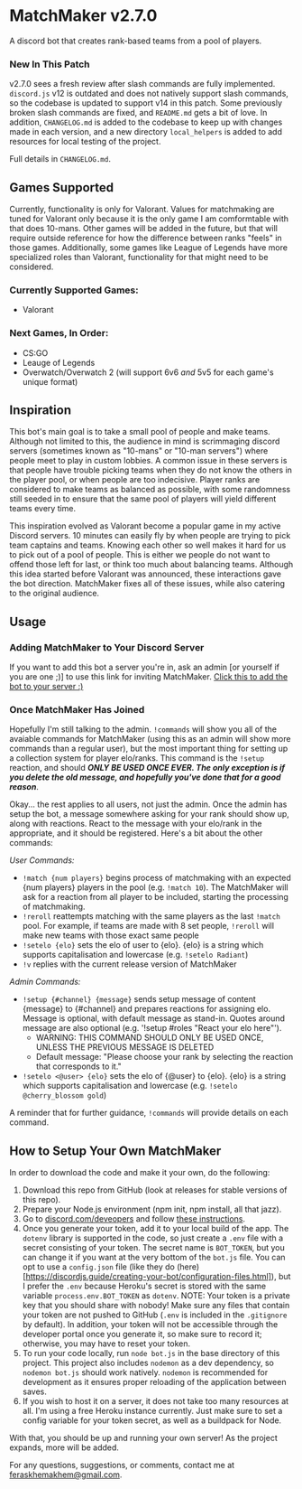 # MatchMaker v2.7.0

A discord bot that creates rank-based teams from a pool of players.

### New In This Patch

v2.7.0 sees a fresh review after slash commands are fully implemented. `discord.js` v12 is outdated and does not natively support slash commands, so the codebase is updated to support v14 in this patch. Some previously broken slash commands are fixed, and `README.md` gets a bit of love. In addition, `CHANGELOG.md` is added to the codebase to keep up with changes made in each version, and a new directory `local_helpers` is added to add resources for local testing of the project.

Full details in `CHANGELOG.md`.

## Games Supported

Currently, functionality is only for Valorant. Values for matchmaking are tuned for Valorant only because it is the only game I am comformtable with that does 10-mans. Other games will be added in the future, but that will require outside reference for how the difference between ranks "feels" in those games. Additionally, some games like League of Legends have more specialized roles than Valorant, functionality for that might need to be considered.

### Currently Supported Games:
- Valorant

### Next Games, In Order:
- CS:GO
- Leauge of Legends
- Overwatch/Overwatch 2 (will support 6v6 _and_ 5v5 for each game's unique format)

## Inspiration

This bot's main goal is to take a small pool of people and make teams. Although not limited to this, the audience in mind is scrimmaging discord servers (sometimes known as "10-mans" or "10-man servers") where people meet to play in custom lobbies. A common issue in these servers is that people have trouble picking teams when they do not know the others in the player pool, or when people are too indecisive. Player ranks are considered to make teams as balanced as possible, with some randomness still seeded in to ensure that the same pool of players will yield different teams every time.

This inspiration evolved as Valorant become a popular game in my active Discord servers. 10 minutes can easily fly by when people are trying to pick team captains and teams. Knowing each other so well makes it hard for us to pick out of a pool of people. This is either we people do not want to offend those left for last, or think too much about balancing teams. Although this idea started before Valorant was announced, these interactions gave the bot direction. MatchMaker fixes all of these issues, while also catering to the original audience.

## Usage

### Adding MatchMaker to Your Discord Server

If you want to add this bot a server you're in, ask an admin [or yourself if you are one ;)] to use this link for inviting MatchMaker. [Click this to add the bot to your server :)](https://discord.com/oauth2/authorize?client_id=721167637006123088&permissions=3709861105&scope=bot%20applications.commands)

### Once MatchMaker Has Joined

Hopefully I'm still talking to the admin. `!commands` will show you all of the avaiable commands for MatchMaker (using this as an admin will show more commands than a regular user), but the most important thing for setting up a collection system for player elo/ranks. This command is the `!setup` reaction, and should ***ONLY BE USED ONCE EVER. The only exception is if you delete the old message, and hopefully you've done that for a good reason***. 

Okay... the rest applies to all users, not just the admin. Once the admin has setup the bot, a message somewhere asking for your rank should show up, along with reactions. React to the message with your elo/rank in the appropriate, and it should be registered. Here's a bit about the other commands:

_User Commands:_

- `!match {num players}` begins process of matchmaking with an expected {num players} players in the pool (e.g. `!match 10`). The MatchMaker will ask for a reaction from all player to be included, starting the processing of matchmaking.
- `!reroll` reattempts matching with the same players as the last `!match` pool. For example, if teams are made with 8 set people, `!reroll` will make new teams with those exact same people
- `!setelo {elo}` sets the elo of user to {elo}. {elo} is a string which supports capitalisation and lowercase (e.g. `!setelo Radiant`)
- `!v` replies with the current release version of MatchMaker
  
_Admin Commands:_

- `!setup {#channel} {message}` sends setup message of content {message} to {#channel} and prepares reactions for assigning elo. Message is optional, with default message as stand-in. Quotes around message are also optional (e.g. '!setup #roles "React your elo here"').    
   - WARNING: THIS COMMAND SHOULD ONLY BE USED ONCE, UNLESS THE PREVIOUS MESSAGE IS DELETED
   - Default message: "Please choose your rank by selecting the reaction that corresponds to it."
- `!setelo <@user> {elo}` sets the elo of {@user} to {elo}. {elo} is a string which supports capitalisation and lowercase (e.g. `!setelo @cherry_blossom gold`)

A reminder that for further guidance, `!commands` will provide details on each command.

## How to Setup Your Own MatchMaker
In order to download the code and make it your own, do the following:

1. Download this repo from GitHub (look at releases for stable versions of this repo).
2. Prepare your Node.js environment (npm init, npm install, all that jazz).
3. Go to [discord.com/deveopers](discord.com/developers) and follow [these instructions](https://discordjs.guide/preparations/setting-up-a-bot-application.html#creating-your-bot). 
4. Once you generate your token, add it to your local build of the app. The `dotenv` library is supported in the code, so just create a `.env` file with a secret consisting of your token. The secret name is `BOT_TOKEN`, but you can change it if you want at the very bottom of the `bot.js` file. You can opt to use a `config.json` file (like they do (here)[https://discordjs.guide/creating-your-bot/configuration-files.html]), but I prefer the `.env` because Heroku's secret is stored with the same variable `process.env.BOT_TOKEN` as `dotenv`. NOTE: Your token is a private key that you should share with nobody! Make sure any files that contain your token are not pushed to GitHub (`.env` is included in the `.gitignore` by default). In addition, your token will not be accessible through the developer portal once you generate it, so make sure to record it; otherwise, you may have to reset your token.
5. To run your code locally, run `node bot.js` in the base directory of this project. This project also includes `nodemon` as a dev dependency, so `nodemon bot.js` should work natively. `nodemon` is recommended for development as it ensures proper reloading of the application between saves.
6. If you wish to host it on a server, it does not take too many resources at all. I'm using a free Heroku instance currently. Just make sure to set a config variable for your token secret, as well as a buildpack for Node.

With that, you should be up and running your own server! As the project expands, more will be added.

For any questions, suggestions, or comments, contact me at feraskhemakhem@gmail.com.
